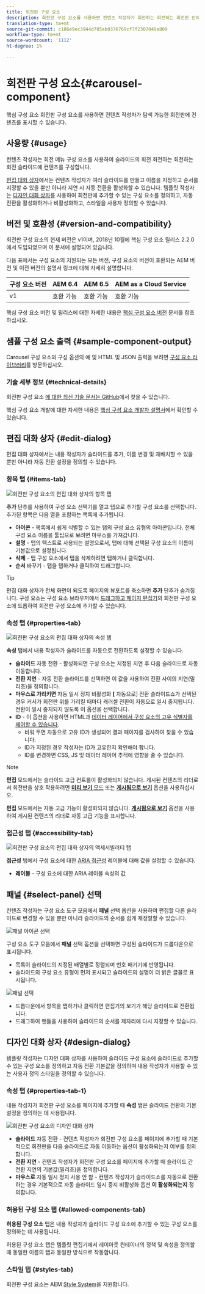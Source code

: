 ```yaml
---
title: 회전판 구성 요소
description: 회전판 구성 요소를 사용하면 컨텐츠 작성자가 회전하는 회전하는 회전판 안에 컨텐츠를 표시할 수 있습니다.
translation-type: tm+mt
source-git-commit: c186e9ec3944d785ab0376769cf7f2307049a809
workflow-type: tm+mt
source-wordcount: '1112'
ht-degree: 1%

---
```



# 회전판 구성 요소{#carousel-component}

핵심 구성 요소 회전판 구성 요소를 사용하면 컨텐츠 작성자가 탐색 가능한 회전판에 컨텐츠를 표시할 수 있습니다.

## 사용량 {#usage}

컨텐츠 작성자는 회전 메뉴 구성 요소를 사용하여 슬라이드의 회전 회전하는 회전하는 회전 슬라이드에 컨텐츠를 구성합니다.

[편집 대화 상자](#edit-dialog)에서는 컨텐츠 작성자가 여러 슬라이드를 만들고 이름을 지정하고 순서를 지정할 수 있을 뿐만 아니라 지연 시 자동 전환을 활성화할 수 있습니다. 템플릿 작성자는 [디자인 대화 상자](#design-dialog)를 사용하여 회전판에 추가할 수 있는 구성 요소를 정의하고, 자동 전환을 활성화하거나 비활성화하고, 스타일을 사용자 정의할 수 있습니다.

## 버전 및 호환성 {#version-and-compatibility}

회전판 구성 요소의 현재 버전은 v1이며, 2018년 10월에 핵심 구성 요소 릴리스 2.2.0에서 도입되었으며 이 문서에 설명되어 있습니다.

다음 표에서는 구성 요소의 지원되는 모든 버전, 구성 요소의 버전이 호환되는 AEM 버전 및 이전 버전의 설명서 링크에 대해 자세히 설명합니다.

| 구성 요소 버전 | AEM 6.4 | AEM 6.5 | AEM as a Cloud Service |
|--- |--- |--- |---|
| v1 | 호환 가능 | 호환 가능 | 호환 가능 |

핵심 구성 요소 버전 및 릴리스에 대한 자세한 내용은 [핵심 구성 요소 버전](/help/versions.md) 문서를 참조하십시오.

## 샘플 구성 요소 출력 {#sample-component-output}

Carousel 구성 요소와 구성 옵션의 예 및 HTML 및 JSON 출력을 보려면 [구성 요소 라이브러리](https://adobe.com/go/aem_cmp_library_carousel)를 방문하십시오.

### 기술 세부 정보 {#technical-details}

회전판 구성 요소 [에 대한 최신 기술 문서는 GitHub](https://adobe.com/go/aem_cmp_tech_carousel_v1)에서 찾을 수 있습니다.

핵심 구성 요소 개발에 대한 자세한 내용은 [핵심 구성 요소 개발자 설명서](/help/developing/overview.md)에서 확인할 수 있습니다.

## 편집 대화 상자 {#edit-dialog}

편집 대화 상자에서는 내용 작성자가 슬라이드를 추가, 이름 변경 및 재배치할 수 있을 뿐만 아니라 자동 전환 설정을 정의할 수 있습니다.

### 항목 탭 {#items-tab}

![회전판 구성 요소의 편집 대화 상자의 항목 탭](/help/assets/carousel-edit-items.png)

**추가** 단추를 사용하여 구성 요소 선택기를 열고 탭으로 추가할 구성 요소를 선택합니다. 추가된 항목은 다음 열을 포함하는 목록에 추가됩니다.

* **아이콘**  - 목록에서 쉽게 식별할 수 있는 탭의 구성 요소 유형의 아이콘입니다. 전체 구성 요소 이름을 툴팁으로 보려면 마우스를 가져갑니다.
* **설명**  - 탭의 텍스트로 사용되는 설명으로서, 탭에 대해 선택된 구성 요소의 이름이 기본값으로 설정됩니다.
* **삭제**  - 탭 구성 요소에서 탭을 삭제하려면 탭하거나 클릭합니다.
* **순서**  바꾸기 - 탭을 탭하거나 클릭하여 드래그합니다.

>[!TIP]
>
>편집 대화 상자가 전체 화면이 되도록 페이지의 뷰포트를 축소하면 **추가** 단추가 숨겨집니다. 구성 요소는 구성 요소 브라우저에서 [드래그하고 페이지 편집기](https://docs.adobe.com/content/help/en/experience-manager-cloud-service/sites/authoring/fundamentals/editing-content.html#inserting-a-component-from-the-components-browser)의 회전판 구성 요소에 드롭하여 회전판 구성 요소에 추가할 수 있습니다.

### 속성 탭 {#properties-tab}

![회전판 구성 요소의 편집 대화 상자의 속성 탭](/help/assets/carousel-edit-properties.png)

**속성** 탭에서 내용 작성자가 슬라이드를 자동으로 전환하도록 설정할 수 있습니다.

* **슬라이드**  자동 전환 - 활성화되면 구성 요소는 지정된 지연 후 다음 슬라이드로 자동 이동합니다.
* **전환 지연**  - 자동 전환 슬라이드를 선택하면 이 값을 사용하여 전환 사이의 지연(밀리초)을 정의합니다.
* **마우스로 가리키면**  자동 일시 정지 비활성화  **[** 자동으로] 전환 슬라이드쇼가 선택된 경우 커서가 회전판 위를 가리킬 때마다 캐러셀 전환이 자동으로 일시 중지됩니다. 전환이 일시 중지되지 않도록 이 옵션을 선택합니다.
* **ID**  - 이 옵션을 사용하면 HTML과  [데이터 레이어에서 구성 요소의 고유 식별자를 제어할 수 있습니다](/help/developing/data-layer/overview.md).
   * 비워 두면 자동으로 고유 ID가 생성되어 결과 페이지를 검사하여 찾을 수 있습니다.
   * ID가 지정된 경우 작성자는 ID가 고유한지 확인해야 합니다.
   * ID를 변경하면 CSS, JS 및 데이터 레이어 추적에 영향을 줄 수 있습니다.

>[!NOTE]
>
>**편집** 모드에서는 슬라이드 고급 컨트롤이 활성화되지 않습니다. 게시된 컨텐츠의 리더로서 회전판을 상호 작용하려면 [**미리 보기** 모드](https://docs.adobe.com/content/help/en/experience-manager-cloud-service/sites/authoring/fundamentals/editing-content.html#preview-mode) 또는 **[게시됨으로 보기](https://docs.adobe.com/content/help/en/experience-manager-cloud-service/sites/authoring/fundamentals/editing-content.html#view-as-published)** 옵션을 사용하십시오.
>
>**편집** 모드에서는 자동 고급 기능이 활성화되지 않습니다. **[게시됨으로 보기](https://docs.adobe.com/content/help/en/experience-manager-cloud-service/sites/authoring/fundamentals/editing-content.html#view-as-published)** 옵션을 사용하여 게시된 컨텐츠의 리더로 자동 고급 기능을 표시합니다.

### 접근성 탭 {#accessibility-tab}

![회전판 구성 요소의 편집 대화 상자의 액세서빌러티 탭](/help/assets/carousel-edit-accessibility.png)

**접근성** 탭에서 구성 요소에 대한 [ARIA 접근성](https://www.w3.org/WAI/standards-guidelines/aria/) 레이블에 대해 값을 설정할 수 있습니다.

* **레이블**  - 구성 요소에 대한 ARIA 레이블 속성의 값

## 패널 {#select-panel} 선택

컨텐츠 작성자는 구성 요소 도구 모음에서 **패널** 선택 옵션을 사용하여 편집할 다른 슬라이드로 변경할 수 있을 뿐만 아니라 슬라이드의 순서를 쉽게 재정렬할 수 있습니다.

![패널 아이콘 선택](/help/assets/select-panel-icon.png)

구성 요소 도구 모음에서 **패널** 선택 옵션을 선택하면 구성된 슬라이드가 드롭다운으로 표시됩니다.

* 목록이 슬라이드의 지정된 배열별로 정렬되며 번호 매기기에 반영됩니다.
* 슬라이드의 구성 요소 유형이 먼저 표시되고 슬라이드의 설명이 더 밝은 글꼴로 표시됩니다.

![패널 선택](/help/assets/select-panel-popover.png)

* 드롭다운에서 항목을 탭하거나 클릭하면 편집기의 보기가 해당 슬라이드로 전환됩니다.
* 드래그하여 핸들을 사용하여 슬라이드의 순서를 제자리에 다시 지정할 수 있습니다.

## 디자인 대화 상자 {#design-dialog}

템플릿 작성자는 디자인 대화 상자를 사용하여 슬라이드 구성 요소에 슬라이드로 추가할 수 있는 구성 요소를 정의하고 자동 전환 기본값을 정의하며 내용 작성자가 사용할 수 있는 사용자 정의 스타일을 정의할 수 있습니다.

### 속성 탭 {#properties-tab-1}

내용 작성자가 회전판 구성 요소를 페이지에 추가할 때 **속성** 탭은 슬라이드 전환의 기본 설정을 정의하는 데 사용됩니다.

![회전판 구성 요소의 디자인 대화 상자](/help/assets/carousel-design.png)

* **슬라이드**  자동 전환 - 컨텐츠 작성자가 회전판 구성 요소를 페이지에 추가할 때 기본적으로 회전판을 다음 슬라이드로 자동 이동하는 옵션이 활성화되는지 여부를 정의합니다.
* **전환 지연**  - 컨텐츠 작성자가 회전판 구성 요소를 페이지에 추가할 때 슬라이드 간 전환 지연의 기본값(밀리초)을 정의합니다.
* **마우스로**  자동 일시 정지 사용 안 함 - 컨텐츠 작성자가 슬라이드쇼를 자동으로 전환하는 경우 기본적으로 자동 슬라이드 일시 중지 비활성화 옵션 **이 활성화되는지** 정의합니다.

### 허용된 구성 요소 탭 {#allowed-components-tab}

**허용된 구성 요소** 탭은 내용 작성자가 슬라이드 구성 요소에 추가할 수 있는 구성 요소를 정의하는 데 사용됩니다.

허용된 구성 요소 탭은 템플릿 편집기에서 레이아웃 컨테이너의 정책 및 속성을 정의할 때 동일한 이름의 탭과 동일한 방식으로 작동합니다.[](https://docs.adobe.com/content/help/en/experience-manager-cloud-service/sites/authoring/features/templates.html)

### 스타일 탭 {#styles-tab}

회전판 구성 요소는 AEM [Style System](/help/get-started/authoring.md#component-styling)을 지원합니다.
